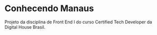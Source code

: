 # Conhecendo Manaus

Projeto da disciplina de Front End I do curso Certified Tech Developer da Digital House Brasil.
